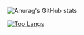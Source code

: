 ![Anurag's GitHub stats](https://github-readme-stats.vercel.app/api?username=diogomsz&show_icons=true&theme=cobalt)

[![Top Langs](https://github-readme-stats-git-masterrstaa-rickstaa.vercel.app/api/top-langs/?username=diogomsz)](https://github.com/anuraghazra/github-readme-stats)
